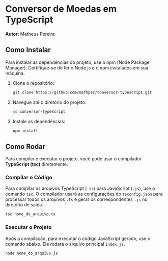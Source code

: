# Conversor de Moedas em TypeScript

**Autor:** Matheus Pereira

## Como Instalar

Para instalar as dependências do projeto, use o npm (Node Package Manager). Certifique-se de ter o Node.js e o npm instalados em sua máquina.

1.  Clone o repositório:

    ```bash
    git clone https://github.com/mafhper/conversor-typescript.git
    ```

2.  Navegue até o diretório do projeto:

    ```bash
    cd conversor-typescript
    ```

3.  Instale as dependências:

    ```bash
    npm install
    ```

## Como Rodar

Para compilar e executar o projeto, você pode usar o compilador **TypeScript (tsc)** diretamente.

### Compilar o Código

Para compilar os arquivos TypeScript (`.ts`) para JavaScript (`.js`), use o comando `tsc`. O compilador usará as configurações do `tsconfig.json` para processar todos os arquivos `.ts` e gerar os correspondentes `.js` no diretório de saída.

```bash
tsc nome_do_arquivo.ts
```

### Executar o Projeto

Após a compilação, para executar o código JavaScript gerado, use o comando abaixo. Ele rodará o arquivo principal `index.js`.

```bash
node nome_do_arquivo.js
```
